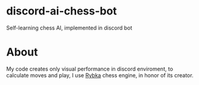 # discord-ai-chess-bot
Self-learning chess AI, implemented in discord bot
# About
My code creates only visual performance in discord enviroment, to calculate moves and play, I use [Rybka](http://www.rybkachess.com/) chess engine, in honor of its creator.
